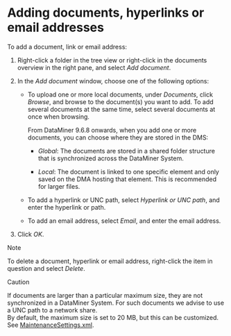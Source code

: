 # Adding documents, hyperlinks or email addresses

To add a document, link or email address:

1. Right-click a folder in the tree view or right-click in the documents overview in the right pane, and select *Add document*.

2. In the *Add document* window, choose one of the following options:

    - To upload one or more local documents, under *Documents*, click *Browse*, and browse to the document(s) you want to add. To add several documents at the same time, select several documents at once when browsing.

        From DataMiner 9.6.8 onwards, when you add one or more documents, you can choose where they are stored in the DMS:

        - *Global*: The documents are stored in a shared folder structure that is synchronized across the DataMiner System.

        - *Local*: The document is linked to one specific element and only saved on the DMA hosting that element. This is recommended for larger files.

    - To add a hyperlink or UNC path, select *Hyperlink or UNC path*, and enter the hyperlink or path.

    - To add an email address, select *Email*, and enter the email address.

3. Click *OK*.

> [!NOTE]
> To delete a document, hyperlink or email address, right-click the item in question and select *Delete*.

> [!CAUTION]
> If documents are larger than a particular maximum size, they are not synchronized in a DataMiner System. For such documents we advise to use a UNC path to a network share.<br> By default, the maximum size is set to 20 MB, but this can be customized. See [MaintenanceSettings.xml](../../part_7/SkylineDataminerFolder/MaintenanceSettings_xml.md#maintenancesettingsxml).
